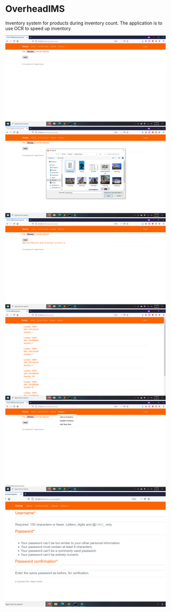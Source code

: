 # OverheadIMS
Inventory system for products during inventory count.
The application is to use OCR to speed up inventory




![](z_images/Screenshot%20(40).png)
![](z_images/Screenshot%20(41).png)
![](z_images/Screenshot%20(42).png)
![](z_images/Screenshot%20(43).png)
![](z_images/Screenshot%20(44).png)
![](z_images/Screenshot%20(45).png)
